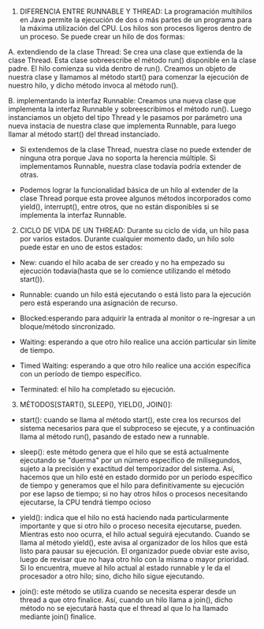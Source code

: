 1) DIFERENCIA ENTRE RUNNABLE Y THREAD:
La programación multihilos en Java permite la ejecución de dos o más partes de un programa 
para la máxima utilización del CPU. Los hilos son procesos ligeros dentro de un proceso.
Se puede crear un hilo de dos formas:

A. extendiendo de la clase Thread:
Se crea una clase que extienda de la clase Thread. Esta clase sobreescribe el método run()
disponible en la clase padre. El hilo comienza su vida dentro de run(). Creamos un objeto
de nuestra clase y llamamos al método start() para comenzar la ejecución de nuestro hilo,
y dicho método invoca al método run().
 
B. implementando la interfaz Runnable:
Creamos una nueva clase que implementa la interfaz Runnable y sobreescribimos el método
run(). Luego instanciamos un objeto del tipo Thread y le pasamos por parámetro una nueva
instacia de nuestra clase que implementa Runnable, para luego llamar al método start() del
thread instanciado.

* Si extendemos de la clase Thread, nuestra clase no puede extender de ninguna otra porque
Java no soporta la herencia múltiple. Si implementamos Runnable, nuestra clase todavía
podría extender de otras.

* Podemos lograr la funcionalidad básica de un hilo al extender de la clase Thread porque 
esta provee algunos métodos incorporados como yield(), interrupt(), entre otros, que no 
están disponibles si se implementa la interfaz Runnable.

2) CICLO DE VIDA DE UN THREAD:
Durante su ciclo de vida, un hilo pasa por varios estados. Durante cualquier momento dado,
un hilo solo puede estar en uno de estos estados:

* New: cuando el hilo acaba de ser creado y no ha empezado su ejecución todavia(hasta que
se lo comience utilizando el método start()).

* Runnable: cuando un hilo está ejecutando o está listo para la ejecución pero está esperando
una asignación de recurso.

* Blocked:esperando para adquirir la entrada al monitor o re-ingresar a un bloque/método
sincronizado.

* Waiting: esperando a que otro hilo realice una acción particular sin límite de tiempo.

* Timed Waiting: esperando a que otro hilo realice una acción específica con un período de
tiempo específico.

* Terminated: el hilo ha completado su ejecución.

3) MÉTODOS[START(), SLEEP(), YIELD(), JOIN()]:

* start(): cuando se llama al método start(), este crea los recursos del sistema necesarios
para que el subproceso se ejecute, y a continuación llama al método run(), pasando de estado
new a runnable.

* sleep(): este método genera que el hilo que se está actualmente ejecutando se "duerma" por
un número específico de milisegundos, sujeto a la precisión y exactitud del temporizador
del sistema. Así, hacemos que un hilo esté en estado dormido por un periodo específico
de tiempo y generamos que el hilo para definitivamente su ejecución por ese lapso de tiempo;
si no hay otros hilos o procesos necesitando ejecutarse, la CPU tendrá tiempo ocioso

* yield(): indica que el hilo no está haciendo nada particularmente importante y que si otro
hilo o proceso necesita ejecutarse, pueden. Mientras esto noo ocurra, el hilo actual seguirá
ejecutando. Cuando se llama al método yield(), este avisa al organizador de los hilos que está
listo para pausar su ejecución. El organizador puede obviar este aviso, luego de revisar que
no haya otro hilo con la misma o mayor prioridad. Si lo encuentra, mueve al hilo actual al
estado runnable y le da el procesador a otro hilo; sino, dicho hilo sigue ejecutando.

* join(): este método se utiliza cuando se necesita esperar desde un thread a que otro
finalice. Así, cuando un hilo llama a join(), dicho método no se ejecutará hasta que el
thread al que lo ha llamado mediante join() finalice.
